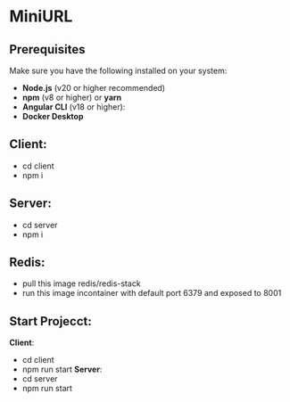 # MiniURL
## Prerequisites

Make sure you have the following installed on your system:

- **Node.js** (v20 or higher recommended)
- **npm** (v8 or higher) or **yarn**
- **Angular CLI** (v18 or higher):
- **Docker Desktop**

## Client:
- cd client
- npm i

## Server:
- cd server
- npm i

## Redis:
- pull this image redis/redis-stack
- run this image incontainer with default port 6379 and exposed to 8001

## Start Projecct:
**Client**:
- cd client
- npm run start
**Server**:
- cd server
- npm run start
 
